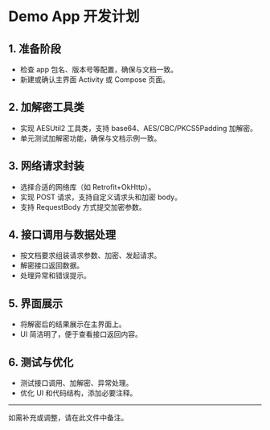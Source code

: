 # Demo App 开发计划

## 1. 准备阶段
- 检查 app 包名、版本号等配置，确保与文档一致。
- 新建或确认主界面 Activity 或 Compose 页面。

## 2. 加解密工具类
- 实现 AESUtil2 工具类，支持 base64、AES/CBC/PKCS5Padding 加解密。
- 单元测试加解密功能，确保与文档示例一致。

## 3. 网络请求封装
- 选择合适的网络库（如 Retrofit+OkHttp）。
- 实现 POST 请求，支持自定义请求头和加密 body。
- 支持 RequestBody 方式提交加密参数。

## 4. 接口调用与数据处理
- 按文档要求组装请求参数、加密、发起请求。
- 解密接口返回数据。
- 处理异常和错误提示。

## 5. 界面展示
- 将解密后的结果展示在主界面上。
- UI 简洁明了，便于查看接口返回内容。

## 6. 测试与优化
- 测试接口调用、加解密、异常处理。
- 优化 UI 和代码结构，添加必要注释。

---

如需补充或调整，请在此文件中备注。 